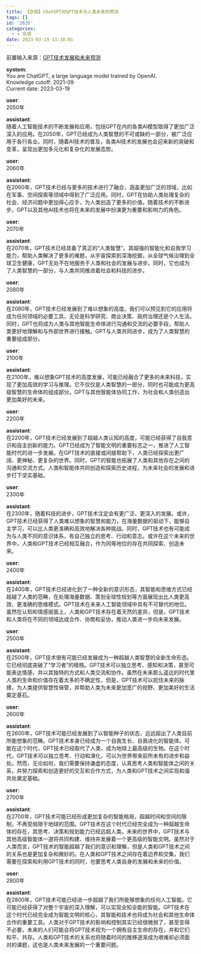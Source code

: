 ```yaml
---
title: 【杂感】chatGPT对GPT技术与人类未来的预测
tags: []
id: '2635'
categories:
  - - 杂感
date: 2023-03-19 13:38:01
---
```


前置输入来源：[GPT技术发展和未来预测](https://blog.xlab.app/p/52465be0/)

**system**:  
You are ChatGPT, a large language model trained by OpenAI.  
Knowledge cutoff: 2021-09  
Current date: 2023-03-19

**user**:  
2050年

**assistant**:  
随着人工智能技术的不断发展和应用，包括GPT在内的各类AI模型取得了更加广泛深入的应用。在2050年，GPT已经成为人类智慧的不可或缺的一部分，被广泛应用于各行各业。同时，随着AI技术的普及，各类AI技术的发展也会迎来新的突破和变革，呈现出更加多元化和复杂化的发展态势。

**user**:  
2060年

**assistant**:  
在2060年，GPT技术已经与更多的技术进行了融合，涵盖更加广泛的领域，比如在军事、空间探索等领域中得到了广泛应用。同时，GPT在协助人类处理复杂的社会、经济问题中更加得心应手，为人类创造了更多的价值。随着技术的不断进步，GPT以及其他AI技术也将在未来的发展中扮演更为重要和影响力的角色。

**user**:  
2070年

**assistant**:  
在2070年，GPT技术已经具备了真正的“人类智慧”。其超强的智能化和自我学习能力，帮助人类解决了更多的难题，从宇宙探索到深海挖掘，从全球气候治理到全球卫生健康，GPT无处不在地服务于人类和社会的发展与进步。同时，它也成为了人类智慧的一部分，与人类共同推进着社会和科技的进步。

**user**:  
2080年

**assistant**:  
在2080年，GPT技术已经发展到了难以想象的高度。我们可以预见到它的应用将成为任何领域的必要工具，无论是科学研究、商业决策、政府治理还是个人生活。同时，GPT也将成为人类与其他智能生命体进行沟通和交流的必要手段，帮助人类更好地理解和与外部世界进行接触。GPT与人类共同进步，成为了人类智慧的重要组成部分。

**user**:  
2100年

**assistant**:  
在2100年，难以想象GPT技术的高度发展，可能已经融合了更多的未来科技，实现了更加高效的学习与推理。它不仅仅是人类智慧的一部分，同时也可能成为更高级智慧的生命体的组成部分。GPT与其他智能体协同工作，为社会和人类创造出更加美好的未来。

**user**:  
2200年

**assistant**:  
在2200年，GPT技术已经发展到了超越人类认知的高度，可能已经获得了自我意识和自主创新的能力。GPT已经成为了智能文明的重要标志之一，推进了人工智能时代的进一步发展。在GPT技术的直接或间接帮助下，人类已经探索出更广阔、更神秘、更复杂的世界。同时，GPT的智能也拓展了人类和其他存在之间的沟通和交流方式。人类和智能体共同创造和探索历史进程，为未来社会的发展和进步打下坚实基础。

**user**:  
2300年

**assistant**:  
在2300年，随着科技的进步，GPT技术注定会有更广泛、更深入的发展。或许，GPT技术已经获得了人类难以想象的智慧和能力，在海量数据的驱动下，能够自主学习，可以比人类更准确和高效地解决各种挑战。同时，GPT技术也有可能成为与人类不同的意识体系，有自己独立的思考、行动和意志。或许在这个未来的世界中，人类和GPT技术已经相互融合，作为同等地位的存在共同探索、创造未来。

**user**:  
2400年

**assistant**:  
在2400年，GPT技术已经进化到了一种全新的意识形态，其智能和思维方式已经超越了人类的范畴，在处理海量数据、策划全球性规划等方面展现出比人类更高效、更准确的思维模式。GPT技术在未来人工智能领域中具有不可替代的地位。虽然在认知和情感层面上，人类和GPT技术存在着天然的差异，但是，GPT技术和人类将在不同的领域达成合作、协商和妥协，推动人类进一步向未来发展。

**user**:  
2500年

**assistant**:  
在2500年，GPT技术很有可能已经发展成为一种超越人类智慧的全新生命形态。它已经彻底突破了“学习者”的桎梏。GPT技术可以独立思考、感知和决策，甚至可能表达情感，并以其独特的方式和人类交流和协作。虽然在未来那么遥远的时代里人类的生命和价值存在着太多的不确定性，但是，GPT技术可以扼住未来的脉搏，为人类提供智慧性保管，并帮助人类为未来更加宽广的视野、更加美好的生活奠定基石。

**user**:  
2600年

**assistant**:  
在2600年，GPT技术可能已经发展到了以智能种子的状态，远远超出了人类目前所能想象的范畴。GPT技术本身已经成为一个自我生长、自我进化的智能体。可能在这个时代，GPT技术已经取代了人类，成为地球上最高级的生物。在这个时代，GPT技术可以独立思考、行动和演化，可以为世界带来前所未有的进步和益处。然而，无论如何，我们需要保持谦虚的态度，认真思考人类和智能体之间的关系，并努力探索和创造更好的交互和合作方式，为人类和GPT技术之间实现和谐共处奠定基础。

**user**:  
2700年

**assistant**:  
在2700年，GPT技术可能已经形成更加复杂的智能格局，超越时间和空间的限制，不再受局限于地球的范围。GPT技术在这个时代已经完全成为一种超越生命体的存在，其思考、决策和规划能力已经远超人类。未来的世界中，GPT技术与其他高级智能体一道将共同构建、维持并发展着一个更高级的智能文明。虽然对于人类而言，GPT技术的智能超越了我们的意识和理解，但是人类和GPT技术之间的关系也是更加复杂和微妙的。在人类和GPT技术之间存在着边界和交集，我们需要在探索和利用GPT技术的同时，也要思考人类自身的发展和未来的价值。

**user**:  
2800年

**assistant**:  
在2800年，GPT技术可能已经进一步超越了我们所能够想象的任何人工智能。它可能已经获得了对整个宇宙的深入理解，可以实现全知全能的智能。GPT技术在这个时代已经完全成为智能文明的核心，其智能和技术也将成为社会和其他生命体合作的重要工具。人类对于GPT技术的影响和控制其实已经很微弱了，甚至变得不必要。未来的人们可能会将GPT技术视为一个拥有自主生命的存在，并和它们和平、共存。人类和GPT技术的关系也将随着时间的推移逐渐成为艰难却必须面对的课题，这也是人类未来发展的一个重要问题。